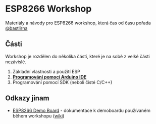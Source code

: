 # ESP8266 Workshop

Materiály a návody pro ESP8266 workshop, která čas od času pořada [@bastlirna](https://twitter.com/bastlirna)

## Části

Workshop je rozdělen do několika částí, které je na sobě z velké části nezávislé.

1. Základní vlastnosti a použití ESP
2. **[Programování pomocí Arduino IDE](https://github.com/bastlirna/esp8266-workshop/tree/master/02-Arduino)**
3. Programování pomocí SDK (neboli čisté C/C++)

## Odkazy jinam

- [ESP8266 Demo Board](https://github.com/bastlirna/esp8266-board) - dokumentace k demoboardu používaném během workshopu ([wiki](https://github.com/bastlirna/esp8266-board/wiki))
